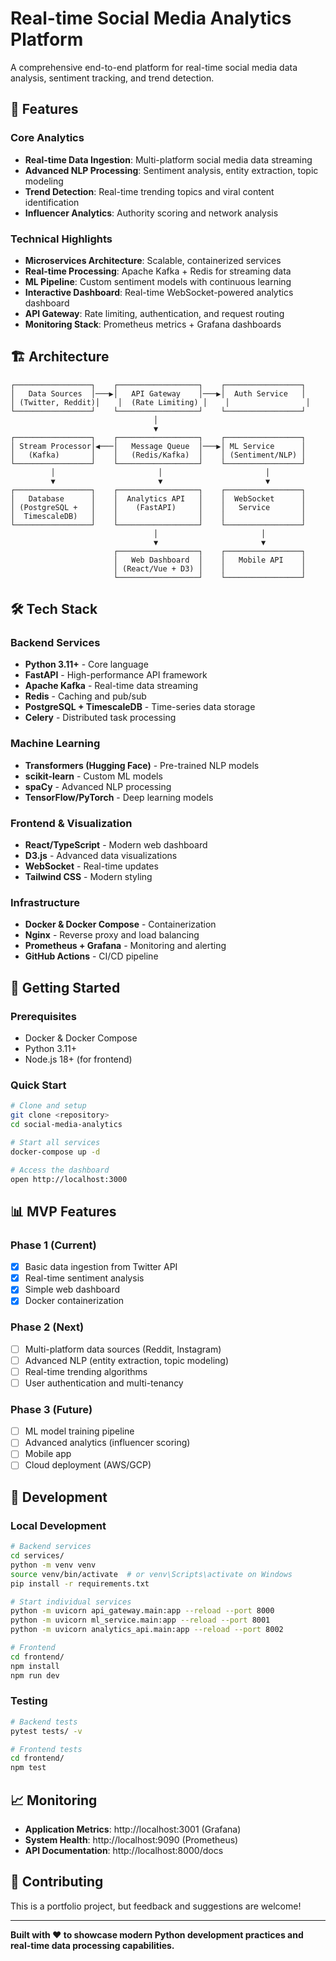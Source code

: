 # Real-time Social Media Analytics Platform

A comprehensive end-to-end platform for real-time social media data analysis, sentiment tracking, and trend detection.

## 🚀 Features

### Core Analytics
- **Real-time Data Ingestion**: Multi-platform social media data streaming
- **Advanced NLP Processing**: Sentiment analysis, entity extraction, topic modeling
- **Trend Detection**: Real-time trending topics and viral content identification
- **Influencer Analytics**: Authority scoring and network analysis

### Technical Highlights
- **Microservices Architecture**: Scalable, containerized services
- **Real-time Processing**: Apache Kafka + Redis for streaming data
- **ML Pipeline**: Custom sentiment models with continuous learning
- **Interactive Dashboard**: Real-time WebSocket-powered analytics dashboard
- **API Gateway**: Rate limiting, authentication, and request routing
- **Monitoring Stack**: Prometheus metrics + Grafana dashboards

## 🏗️ Architecture

```
┌─────────────────┐    ┌──────────────────┐    ┌─────────────────┐
│   Data Sources  │───▶│   API Gateway    │───▶│  Auth Service   │
│ (Twitter, Reddit)│    │  (Rate Limiting) │    │                 │
└─────────────────┘    └──────────────────┘    └─────────────────┘
                                │
                                ▼
┌─────────────────┐    ┌──────────────────┐    ┌─────────────────┐
│ Stream Processor│◀───│   Message Queue  │───▶│ ML Service      │
│   (Kafka)       │    │   (Redis/Kafka)  │    │ (Sentiment/NLP) │
└─────────────────┘    └──────────────────┘    └─────────────────┘
         │                       │                       │
         ▼                       ▼                       ▼
┌─────────────────┐    ┌──────────────────┐    ┌─────────────────┐
│   Database      │    │  Analytics API   │    │  WebSocket      │
│ (PostgreSQL +   │    │    (FastAPI)     │    │   Service       │
│  TimescaleDB)   │    │                  │    │                 │
└─────────────────┘    └──────────────────┘    └─────────────────┘
                                │                       │
                                ▼                       ▼
                       ┌──────────────────┐    ┌─────────────────┐
                       │   Web Dashboard  │    │   Mobile API    │
                       │ (React/Vue + D3) │    │                 │
                       └──────────────────┘    └─────────────────┘
```

## 🛠️ Tech Stack

### Backend Services
- **Python 3.11+** - Core language
- **FastAPI** - High-performance API framework
- **Apache Kafka** - Real-time data streaming
- **Redis** - Caching and pub/sub
- **PostgreSQL + TimescaleDB** - Time-series data storage
- **Celery** - Distributed task processing

### Machine Learning
- **Transformers (Hugging Face)** - Pre-trained NLP models
- **scikit-learn** - Custom ML models
- **spaCy** - Advanced NLP processing
- **TensorFlow/PyTorch** - Deep learning models

### Frontend & Visualization
- **React/TypeScript** - Modern web dashboard
- **D3.js** - Advanced data visualizations
- **WebSocket** - Real-time updates
- **Tailwind CSS** - Modern styling

### Infrastructure
- **Docker & Docker Compose** - Containerization
- **Nginx** - Reverse proxy and load balancing
- **Prometheus + Grafana** - Monitoring and alerting
- **GitHub Actions** - CI/CD pipeline

## 🚦 Getting Started

### Prerequisites
- Docker & Docker Compose
- Python 3.11+
- Node.js 18+ (for frontend)

### Quick Start
```bash
# Clone and setup
git clone <repository>
cd social-media-analytics

# Start all services
docker-compose up -d

# Access the dashboard
open http://localhost:3000
```

## 📊 MVP Features

### Phase 1 (Current)
- [x] Basic data ingestion from Twitter API
- [x] Real-time sentiment analysis
- [x] Simple web dashboard
- [x] Docker containerization

### Phase 2 (Next)
- [ ] Multi-platform data sources (Reddit, Instagram)
- [ ] Advanced NLP (entity extraction, topic modeling)
- [ ] Real-time trending algorithms
- [ ] User authentication and multi-tenancy

### Phase 3 (Future)
- [ ] ML model training pipeline
- [ ] Advanced analytics (influencer scoring)
- [ ] Mobile app
- [ ] Cloud deployment (AWS/GCP)

## 🔧 Development

### Local Development
```bash
# Backend services
cd services/
python -m venv venv
source venv/bin/activate  # or venv\Scripts\activate on Windows
pip install -r requirements.txt

# Start individual services
python -m uvicorn api_gateway.main:app --reload --port 8000
python -m uvicorn ml_service.main:app --reload --port 8001
python -m uvicorn analytics_api.main:app --reload --port 8002

# Frontend
cd frontend/
npm install
npm run dev
```

### Testing
```bash
# Backend tests
pytest tests/ -v

# Frontend tests
cd frontend/
npm test
```

## 📈 Monitoring

- **Application Metrics**: http://localhost:3001 (Grafana)
- **System Health**: http://localhost:9090 (Prometheus)
- **API Documentation**: http://localhost:8000/docs

## 🤝 Contributing

This is a portfolio project, but feedback and suggestions are welcome!


---

**Built with ❤️ to showcase modern Python development practices and real-time data processing capabilities.**
